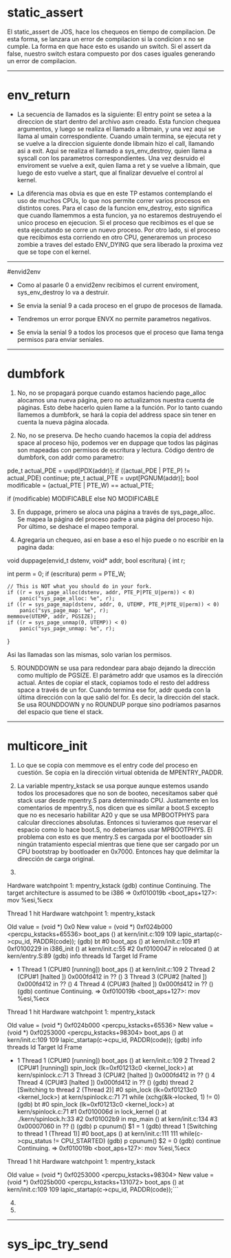 # static_assert

El static_assert de JOS, hace los chequeos en tiempo de compilacion. De esta forma,
se lanzara un error de compilacion si la condicion x no se cumple. La forma en que hace esto es
usando un switch. Si el assert da false, nuestro switch estara compuesto por dos cases iguales
generando un error de compilacion.

--------

# env_return

-  La secuencia de llamados es la siguiente: El entry point se setea a la direccion de start dentro del archivo asm creado. Esta funcion chequea argumentos, y luego se realiza el llamado a libmain, y una vez aqui se llama al umain correspondiente. Cuando umain termina, se ejecuta ret y se vuelve a la direccion siguiente donde libmain hizo
el call, llamando asi a exit. Aqui se realiza el llamado a sys_env_destroy, quien llama a syscall con los parametros correspondientes. Una vez desruido el enviroment se vuelve a exit, quien llama a ret y se vuelve a libmain, que luego de esto vuelve a start, que al finalizar devuelve el control al kernel.

- La diferencia mas obvia es que en este TP estamos contemplando el uso de muchos CPUs, lo que nos
permite correr varios procesos en distintos cores. Para el caso de la funcion env_destroy, esto significa
que cuando llamemmos a esta funcion, ya no estaremos destruyendo el unico proceso en ejecucion. Si el proceso que recibimos es el que se esta ejecutando se corre un nuevo proceso. Por otro lado, si el proceso que recibimos esta corriendo en otro CPU, generaremos un proceso zombie a traves del estado ENV_DYING que sera liberado la proxima vez que se tope con el kernel.

------------

#envid2env

- Como al pasarle 0 a envid2env recibimos el current enviroment, sys_env_destroy lo va a destruir.

- Se envia la senial 9 a cada proceso en el grupo de procesos de llamada.

- Tendremos un error porque ENVX no permite parametros negativos.

- Se envia la senial 9 a todos los procesos que el proceso que llama tenga permisos para enviar seniales.

------------

# dumbfork

1. No, no se propagará porque cuando estamos haciendo page_alloc alocamos una nueva página, pero no actualizamos nuestra cuenta de páginas. Esto debe hacerlo quien llame a la función. Por lo tanto cuando llamemos a dumbfork, se hará la copia del address space sin tener en cuenta la nueva página alocada.

2. No, no se preserva. De hecho cuando hacemos la copia del address space al proceso hijo, podemos ver en duppage que todos las páginas son mapeadas con permisos de escritura y lectura.
Código dentro de dumbfork, con addr como parametro:

pde_t actual_PDE = uvpd[PDX(addr)];
if ((actual_PDE | PTE_P) != actual_PDE) continue;
pte_t actual_PTE = uvpt[PGNUM(addr)];
bool modificable = (actual_PTE | PTE_W) == actual_PTE;

if (modificable) MODIFICABLE
else NO MODIFICABLE

3. En duppage, primero se aloca una página a través de sys_page_alloc. Se mapea la página del proceso padre a una página del proceso hijo. Por último, se deshace el mapeo temporal.

4. Agregaria un chequeo, asi en base a eso el hijo puede o no escribir en la pagina dada:

void
duppage(envid_t dstenv, void* addr, bool escritura)
{
	int r;

  int perm = 0;
  if (escritura) perm = PTE_W;

	// This is NOT what you should do in your fork.
	if ((r = sys_page_alloc(dstenv, addr, PTE_P|PTE_U|perm)) < 0)
		panic("sys_page_alloc: %e", r);
	if ((r = sys_page_map(dstenv, addr, 0, UTEMP, PTE_P|PTE_U|perm)) < 0)
		panic("sys_page_map: %e", r);
	memmove(UTEMP, addr, PGSIZE);
	if ((r = sys_page_unmap(0, UTEMP)) < 0)
		panic("sys_page_unmap: %e", r);
}

Asi las llamadas son las mismas, solo varian los permisos.

5. ROUNDDOWN se usa para redondear para abajo dejando la dirección como multiplo de PGSIZE. El parámetro addr que usamos es la dirección actual. Antes de copiar el stack, copiamos todo el resto del address space a través de un for. Cuando termina ese for, addr queda con la última dirección con la que salió del for. Es decir, la dirección del stack. Se usa ROUNDDOWN y no ROUNDUP porque sino podríamos pasarnos del espacio que tiene el stack.

------------

# multicore_init

1. Lo que se copia con memmove es el entry code del proceso en cuestión. Se copia en la dirección virtual obtenida de MPENTRY_PADDR.

2. La variable mpentry_kstack se usa porque aunque estemos usando todos los procesadores que no son de booteo, necesitamos saber qué stack usar desde mpentry.S para determinado CPU.
Justamente en los comentarios de mpentry.S, nos dicen que es similar a boot.S excepto que no es necesario habilitar A20 y que se usa MPBOOTPHYS para calcular direcciones absolutas. Entonces si tuvieramos que reservar el espacio como lo hace boot.S, no deberíamos usar MPBOOTPHYS. El problema con esto es que mentry.S es cargada por el bootloader sin ningún tratamiento especial mientras que tiene que ser cargado por un CPU bootstrap by bootloader en 0x7000. Entonces hay que delimitar la dirección de carga original.

3. ```(gdb) watch mpentry_kstack
Hardware watchpoint 1: mpentry_kstack
(gdb) continue
Continuing.
The target architecture is assumed to be i386
=> 0xf010019b <boot_aps+127>:	mov    %esi,%ecx

Thread 1 hit Hardware watchpoint 1: mpentry_kstack

Old value = (void *) 0x0
New value = (void *) 0xf024b000 <percpu_kstacks+65536>
boot_aps () at kern/init.c:109
109			lapic_startap(c->cpu_id, PADDR(code));
(gdb) bt
#0  boot_aps () at kern/init.c:109
#1  0xf0100229 in i386_init () at kern/init.c:55
#2  0xf0100047 in relocated () at kern/entry.S:89
(gdb) info threads
  Id   Target Id         Frame
* 1    Thread 1 (CPU#0 [running]) boot_aps () at kern/init.c:109
  2    Thread 2 (CPU#1 [halted ]) 0x000fd412 in ?? ()
  3    Thread 3 (CPU#2 [halted ]) 0x000fd412 in ?? ()
  4    Thread 4 (CPU#3 [halted ]) 0x000fd412 in ?? ()
(gdb) continue
Continuing.
=> 0xf010019b <boot_aps+127>:	mov    %esi,%ecx

Thread 1 hit Hardware watchpoint 1: mpentry_kstack

Old value = (void *) 0xf024b000 <percpu_kstacks+65536>
New value = (void *) 0xf0253000 <percpu_kstacks+98304>
boot_aps () at kern/init.c:109
109			lapic_startap(c->cpu_id, PADDR(code));
(gdb) info threads
  Id   Target Id         Frame
* 1    Thread 1 (CPU#0 [running]) boot_aps () at kern/init.c:109
  2    Thread 2 (CPU#1 [running]) spin_lock (lk=0xf01213c0 <kernel_lock>) at kern/spinlock.c:71
  3    Thread 3 (CPU#2 [halted ]) 0x000fd412 in ?? ()
  4    Thread 4 (CPU#3 [halted ]) 0x000fd412 in ?? ()
(gdb) thread 2
[Switching to thread 2 (Thread 2)]
#0  spin_lock (lk=0xf01213c0 <kernel_lock>) at kern/spinlock.c:71
71		while (xchg(&lk->locked, 1) != 0)
(gdb) bt
#0  spin_lock (lk=0xf01213c0 <kernel_lock>) at kern/spinlock.c:71
#1  0xf010006d in lock_kernel () at ./kern/spinlock.h:33
#2  0xf01002b9 in mp_main () at kern/init.c:134
#3  0x00007060 in ?? ()
(gdb) p cpunum()
$1 = 1
(gdb) thread 1
[Switching to thread 1 (Thread 1)]
#0  boot_aps () at kern/init.c:111
111			while(c->cpu_status != CPU_STARTED)
(gdb) p cpunum()
$2 = 0
(gdb) continue
Continuing.
=> 0xf010019b <boot_aps+127>:	mov    %esi,%ecx

Thread 1 hit Hardware watchpoint 1: mpentry_kstack

Old value = (void *) 0xf0253000 <percpu_kstacks+98304>
New value = (void *) 0xf025b000 <percpu_kstacks+131072>
boot_aps () at kern/init.c:109
109			lapic_startap(c->cpu_id, PADDR(code));```

4.

5.

-----------

# sys_ipc_try_send
